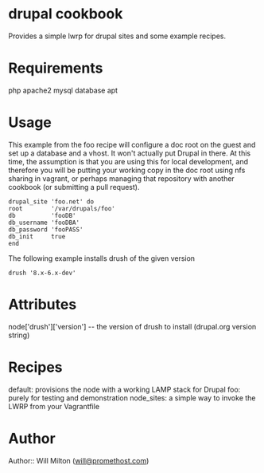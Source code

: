 # drupal cookbook

Provides a simple lwrp for drupal sites and some example recipes.

# Requirements

php
apache2
mysql
database
apt

# Usage
This example from the foo recipe will configure a doc root on the guest and set
up a database and a vhost. It won't actually put Drupal in there. At this time,
the assumption is that you are using this for local development, and therefore
you will be putting your working copy in the doc root using nfs sharing in
vagrant, or perhaps managing that repository with another cookbook (or
submitting a pull request).

```
drupal_site 'foo.net' do
root        '/var/drupals/foo'
db          'fooDB'
db_username 'fooDBA'
db_password 'fooPASS'
db_init     true
end
```

The following example installs drush of the given version
```
drush '8.x-6.x-dev'
```

# Attributes

node['drush']['version'] -- the version of drush to install (drupal.org version
string)

# Recipes

default: provisions the node with a working LAMP stack for Drupal
foo: purely for testing and demonstration
node\_sites: a simple way to invoke the LWRP from your Vagrantfile
# Author

Author:: Will Milton (<will@promethost.com>)
